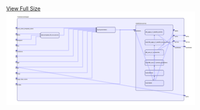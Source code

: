 [View Full Size](https://raw.githubusercontent.com/mingfang/terraform-provider-k8s/master/modules/zookeeper/diagram.svg?sanitize=true)<img src="diagram.svg"/>
